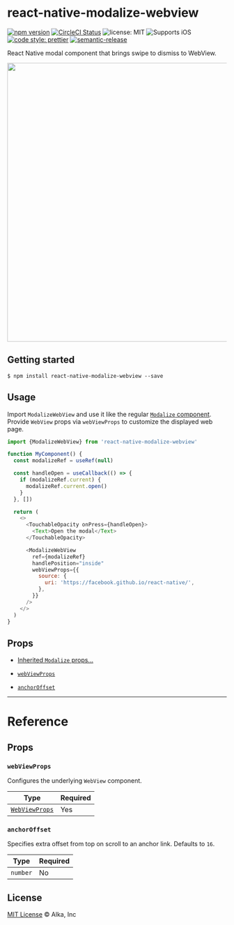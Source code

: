 # react-native-modalize-webview

[![npm version](https://img.shields.io/npm/v/react-native-modalize-webview.svg)](https://www.npmjs.org/package/react-native-modalize-webview)
[![CircleCI Status](https://img.shields.io/circleci/project/github/alkafinance/react-native-modalize-webview/master.svg)](https://circleci.com/gh/alkafinance/workflows/react-native-modalize-webview/tree/master)
![license: MIT](https://img.shields.io/npm/l/react-native-modalize-webview.svg)
![Supports iOS](https://img.shields.io/badge/platforms-ios-lightgrey.svg)
[![code style: prettier](https://img.shields.io/badge/code_style-prettier-ff69b4.svg)](https://github.com/prettier/prettier)
[![semantic-release](https://img.shields.io/badge/%20%20%F0%9F%93%A6%F0%9F%9A%80-semantic--release-e10079.svg)](https://github.com/semantic-release/semantic-release)

React Native modal component that brings swipe to dismiss to WebView.

<img src="./.github/demo.gif" width="auto" height="640">

## Getting started

`$ npm install react-native-modalize-webview --save`

## Usage

Import `ModalizeWebView` and use it like the regular [`Modalize` component](https://github.com/jeremybarbet/react-native-modalize/). Provide `WebView` props via `webViewProps` to customize the displayed web page.

```javascript
import {ModalizeWebView} from 'react-native-modalize-webview'

function MyComponent() {
  const modalizeRef = useRef(null)

  const handleOpen = useCallback(() => {
    if (modalizeRef.current) {
      modalizeRef.current.open()
    }
  }, [])

  return (
    <>
      <TouchableOpacity onPress={handleOpen}>
        <Text>Open the modal</Text>
      </TouchableOpacity>

      <ModalizeWebView
        ref={modalizeRef}
        handlePosition="inside"
        webViewProps={{
          source: {
            uri: 'https://facebook.github.io/react-native/',
          },
        }}
      />
    </>
  )
}
```

## Props

- [Inherited `Modalize` props...](https://jeremybarbet.github.io/react-native-modalize/#/PROPSMETHODS)

- [`webViewProps`](#webViewProps)
- [`anchorOffset`](#anchorOffset)

---

# Reference

## Props

### `webViewProps`

Configures the underlying `WebView` component.

| Type                                                                                                                 | Required |
| -------------------------------------------------------------------------------------------------------------------- | -------- |
| [`WebViewProps`](https://github.com/react-native-community/react-native-webview/blob/master/docs/Reference.md#props) | Yes       |

### `anchorOffset`

Specifies extra offset from top on scroll to an anchor link. Defaults to `16`.

| Type     | Required |
| -------- | -------- |
| `number` | No       |

## License

[MIT License](./LICENSE) © Alka, Inc
